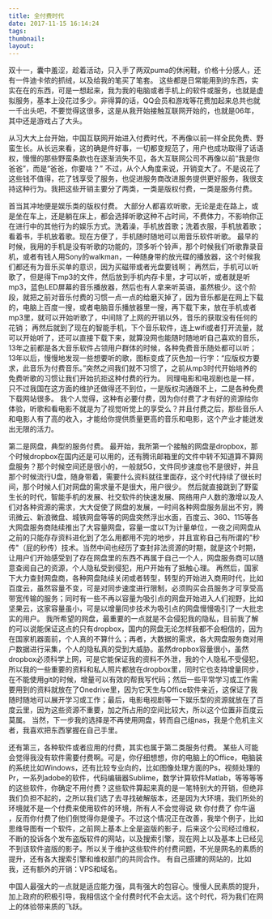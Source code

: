 ```yaml
---
title: 全付费时代
date: 2017-11-15 16:14:24
tags: 
thumbnail: 
layout: 
---
```


双十一，囊中羞涩，趁着活动，只入手了两双puma的休闲鞋，价格十分感人，还有一件迪卡侬的抓绒，以及给我的笔买了笔套。
这些都是日常能用到的东西，实实在在的东西，可是一想起来，我为我的电脑或者手机上的软件或服务，也就是虚拟服务，基本上没花过多少。非得算的话，QQ会员和游戏等花费加起来总共也就一千出头吧，不要觉得这很多，这是从我开始接触互联网开始的，也就是06年，其中还是游戏占了大头。  

<!--more--> 

从习大大上台开始，中国互联网开始进入付费时代，不再像以前一样全民免费、野蛮生长。从长远来看，这的确是件好事，一切都变规范了，用户也成功取得了话语权，慢慢的那些野蛮条款也在逐渐消失不见，各大互联网公司不再像以前“我是你爸爸”，而是“爸爸，你要啥？”
不过，从个人角度来说，开销变大了。不是说花了这些钱不值得，花了钱享受了服务，也促进服务商改进服务提供更好服务，我很支持这种行为。我把这些开销主要分了两类，一类是版权付费，一类是服务付费。  

首当其冲地便是娱乐类的版权付费。
大部分人都喜欢听歌，无论是走在路上，或是坐在车上，还是躺在床上，都会选择听歌这种不占时间，不费体力，不影响你正在进行中的其他行为的娱乐方式。洗着澡，手机放首歌；洗着衣服，手机放着歌；看着书，手机放着歌。现在方便了，手机随时随地可以用音乐软件听歌。
最早的时候，我用的手机是没有听歌的功能的，顶多听个铃声，那个时候我们听歌靠录音机，或者有钱人用Sony的walkman，一种随身带的放光碟的播放器，这个时候我们都还有为音乐买单的意识，因为买磁带或者光盘要钱啊；
再然后，手机可以听歌了，但是得下mp3的文件，然后放到手机内存卡里，才可以听，或者就是听mp3，蓝色LED屏幕的音乐播放器，然后也有人拿来听英语，虽然极少。这个阶段，就把之前对音乐付费的习惯一点一点的给磨灭掉了，因为音乐都是在网上下载的，电脑上百度一搜，或者电脑音乐播放器里一搜，再下载下来，放在手机或者mp3里，就可以开始听歌了，中间除了上网的开销以外，音乐的获取没有任何的花销；
再然后就到了现在的智能手机，下个音乐软件，连上wifi或者打开流量，就可以开始听了，还可以直接下载下来，就算没网也能随时随地听自己喜欢的音乐，13年之前都是各大音乐软件占领用户群体的时候，各种免费音乐随处都可以听；
13年以后，慢慢地发现一些想要听的歌，图标变成了灰色加一行字：“应版权方要求，此音乐为付费音乐。”突然之间我们就不习惯了，之前从mp3时代开始培养的免费听歌的习惯让我们开始抗拒这种付费的行为。
同理电影和电视剧也是一样，只不过我国在这方面的维护还做得还不到位，一是版权沟通跟不上，二是各种免费下载网站很多。
我个人觉得，这种有必要付费，因为你付费了才有好的资源给你体验，听歌和看电影不就是为了视觉听觉上的享受么？并且付费之后，那些音乐人和电影人有了高的收入，才能给你提供质量更高的音乐和电影，这个产业才能迸发出无限的活力。  

第二是网盘，典型的服务付费。
最开始，我所第一个接触的网盘是dropbox，那个时候dropbox在国内还是可以用的，还有腾讯邮箱里的文件中转不知道算不算网盘服务？那个时候空间还是很小的，一般就5G，文件同步速度也不是很好，并且那个时候流行U盘，随身带着，需要什么资料就往里面存，这个时代持续了很长时间，那个时候人们对网盘的需求量不是很大，用户很少。
然后就直接跳到了野蛮生长的时代，智能手机的发展、社交软件的快速发展、网络用户人数的激增以及人们对各种资源的需求，大大促使了网盘的发展，一时间各种网盘服务层出不穷，腾讯微云、新浪微盘、城铁网盘等等的网盘突然浮出水面，百度云、360、115等各大网盘服务商陆续推出了大容量网盘，容量一度以T为计量单位，一夜之间网盘从之前的只能存存资料进化到了怎么用都用不完的地步，并且宣称自己有所谓的"秒传"（屁的秒传）技术。当然中间也经历了查封非法资源的时期，就是这个时期，让用户们开始感受到了存在网盘里的东西不再属于自己一个人，网盘服务商可以随意查阅自己的资源，个人隐私受到侵犯，用户开始有了抵触心理。
再然后，国家下大力查封网盘商，各种网盘陆续关闭或者转型，转型的开始进入商用时代，比如百度云，虽然容量不变，可是对同步速度进行限制，必须购买会员服务才可享受高带宽传输的服务；同时有一些不再以容量为吸引点的网盘开始进入人们视野，比如坚果云，这家容量虽小，可是以增量同步技术为吸引点的网盘慢慢吸引了一大批忠实的用户。
我所希望的网盘，最重要的一点就是不会侵犯我的隐私，目前我了解的可以说能保证这点的只有dropbox，国内的网盘无论怎样我都不会相信的，因为在国家机器面前，个人真的不算什么；再者，大数据的需求，各大网盘服务商对用户数据进行采集，个人的隐私真的受到大威胁。虽然dropbox容量很小，虽然dropbox必须科学上网，可是它能保证我的资料不外泄，我的个人隐私不受侵犯，所以我的一些重要的资料和私人照片都放在dropbox里，同时它也支持增量同步，在不能使用git的时候，增量可以有效的帮我写代码；然后一些平常学习或工作需要用到的资料就放在了Onedrive里，因为它天生与Office软件亲近，这保证了我随时随地可以展开学习或工作；最后，电影电视剧等一下娱乐型的资源就放在了百度云里，因为这些资源不重要，加之所占用的空间比较大，所以这个位置非百度云莫属。
当然，下一步我的选择是不再使用网盘，转而自己组nas，我是个危机主义者，我喜欢把东西掌握在自己手里。

还有第三，各种软件或者应用的付费，其实也属于第二类服务付费。
某些人可能会觉得我没有软件需要付费啊。可是，你仔细想想，你的电脑上的Office，电脑装的系统比如Windows，还有比较专业向的，比如图像处理方面的Ps，视频处理的Pr，一系列adobe的软件，代码编辑器Sublime，数学计算软件Matlab，等等等等的这些软件，你确定不用付费？这些软件算起来真的是一笔特别大的开销，但绝非我们负担不起的，之所以我们选了去寻找破解版本，还是因为大环境，我们所处的环境就不是一个付费来使用软件的环境，所有人不会觉得说 欸 你付费了 你牛逼 ，反而你付费了他们倒觉得你是傻子。不过这个情况正在改善，我举个例子，比如思维导图有一个软件，之前网上基本上全是盗版的影子，后来这个公司经过维权，不断的投诉各个发布盗版软件的网站，以及搜索引擎，现在网上以及基本上已经见不到该软件盗版的影子。所以关于维护这些软件的付费问题，不光是网名的素质的提升，还有各大搜索引擎和维权部门的共同合作。
有自己搭建的网站的，比如我，还有额外的开销：VPS和域名。  

中国人最强大的一点就是适应能力强，具有强大的包容心。慢慢人民素质的提升，加上政府的积极引导，我相信这个全付费时代不会太远。这个时代，将为我们在网上的体验带来质的飞跃。
